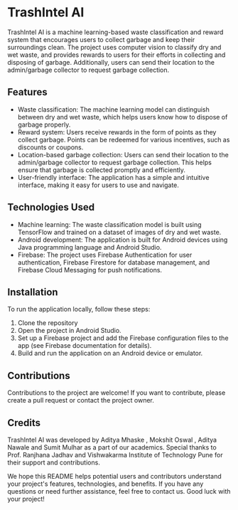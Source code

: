 

# TrashIntel AI

TrashIntel AI is a machine learning-based waste classification and reward system that encourages users to collect garbage and keep their surroundings clean. The project uses computer vision to classify dry and wet waste, and provides rewards to users for their efforts in collecting and disposing of garbage. Additionally, users can send their location to the admin/garbage collector to request garbage collection.

## Features

- Waste classification: The machine learning model can distinguish between dry and wet waste, which helps users know how to dispose of garbage properly.
- Reward system: Users receive rewards in the form of points as they collect garbage. Points can be redeemed for various incentives, such as discounts or coupons.
- Location-based garbage collection: Users can send their location to the admin/garbage collector to request garbage collection. This helps ensure that garbage is collected promptly and efficiently.
- User-friendly interface: The application has a simple and intuitive interface, making it easy for users to use and navigate.

## Technologies Used

- Machine learning: The waste classification model is built using TensorFlow and trained on a dataset of images of dry and wet waste.
- Android development: The application is built for Android devices using Java programming language and Android Studio.
- Firebase: The project uses Firebase Authentication for user authentication, Firebase Firestore for database management, and Firebase Cloud Messaging for push notifications.

## Installation

To run the application locally, follow these steps:

1. Clone the repository
2. Open the project in Android Studio.
3. Set up a Firebase project and add the Firebase configuration files to the app (see Firebase documentation for details).
4. Build and run the application on an Android device or emulator.

## Contributions

Contributions to the project are welcome! If you want to contribute, please create a pull request or contact the project owner.

## Credits

TrashIntel AI was developed by Aditya Mhaske , Mokshit Oswal , Aditya Nawale and Sumit Mulhar as a part of our academics. Special thanks to Prof. Ranjhana Jadhav and Vishwakarma Institute of Technology Pune for their support and contributions.


We hope this README helps potential users and contributors understand your project's features, technologies, and benefits. If you have any questions or need further assistance, feel free to contact us. Good luck with your project!
